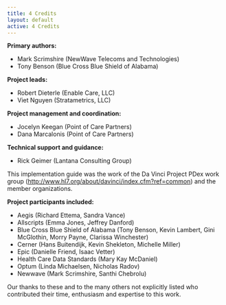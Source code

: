 ```yaml
---
title: 4 Credits
layout: default
active: 4 Credits
---
```


**Primary authors:**
* Mark Scrimshire (NewWave Telecoms and Technologies)
* Tony Benson (Blue Cross Blue Shield of Alabama)

**Project leads:**

* Robert Dieterle (Enable Care, LLC)
* Viet Nguyen (Stratametrics, LLC)

**Project management and coordination:**
* Jocelyn Keegan (Point of Care Partners)
* Dana Marcalonis (Point of Care Partners)

**Technical support and guidance:**
* Rick Geimer (Lantana Consulting Group)

This implementation guide was the work of the Da Vinci Project PDex work group (http://www.hl7.org/about/davinci/index.cfm?ref=common) and the member organizations.

**Project participants included:**
* Aegis (Richard Ettema, Sandra Vance)
* Allscripts (Emma Jones, Jeffrey Danford)
* Blue Cross Blue Shield of Alabama (Tony Benson, Kevin Lambert, Gini McGlothin, Morry Payne, Clarissa Winchester)
* Cerner (Hans Buitendijk, Kevin Shekleton, Michelle Miller)
* Epic (Danielle Friend, Isaac Vetter)
* Health Care Data Standards (Mary Kay McDaniel)
* Optum (Linda Michaelsen, Nicholas Radov)
* Newwave (Mark Scrimshire, Santhi Chebrolu)

Our thanks to these and to the many others not explicitly listed who contributed their time, enthusiasm and expertise to this work.

